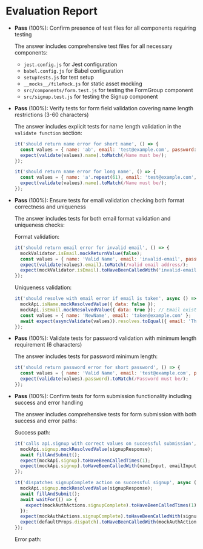 # Evaluation Report

- **Pass** (100%): Confirm presence of test files for all components requiring testing
  
  The answer includes comprehensive test files for all necessary components:
  - `jest.config.js` for Jest configuration
  - `babel.config.js` for Babel configuration
  - `setupTests.js` for test setup
  - `__mocks__/fileMock.js` for static asset mocking
  - `src/components/form.test.js` for testing the FormGroup component
  - `src/signup.test.js` for testing the Signup component
  
- **Pass** (100%): Verify tests for form field validation covering name length restrictions (3-60 characters)
  
  The answer includes explicit tests for name length validation in the `validate function` section:
  ```javascript
  it('should return name error for short name', () => {
    const values = { name: 'ab', email: 'test@example.com', password: 'password123' };
    expect(validate(values).name).toMatch(/Name must be/);
  });

  it('should return name error for long name', () => {
    const values = { name: 'a'.repeat(61), email: 'test@example.com', password: 'password123' };
    expect(validate(values).name).toMatch(/Name must be/);
  });
  ```

- **Pass** (100%): Ensure tests for email validation checking both format correctness and uniqueness
  
  The answer includes tests for both email format validation and uniqueness checks:
  
  Format validation:
  ```javascript
  it('should return email error for invalid email', () => {
    mockValidator.isEmail.mockReturnValue(false);
    const values = { name: 'Valid Name', email: 'invalid-email', password: 'password123' };
    expect(validate(values).email).toMatch(/valid email address/);
    expect(mockValidator.isEmail).toHaveBeenCalledWith('invalid-email');
  });
  ```
  
  Uniqueness validation:
  ```javascript
  it('should resolve with email error if email is taken', async () => {
    mockApi.isName.mockResolvedValue({ data: false });
    mockApi.isEmail.mockResolvedValue({ data: true }); // Email exists
    const values = { name: 'NewName', email: 'taken@example.com' };
    await expect(asyncValidate(values)).resolves.toEqual({ email: 'This email is already in use' });
  });
  ```

- **Pass** (100%): Validate tests for password validation with minimum length requirement (6 characters)
  
  The answer includes tests for password minimum length:
  ```javascript
  it('should return password error for short password', () => {
    const values = { name: 'Valid Name', email: 'test@example.com', password: '123' };
    expect(validate(values).password).toMatch(/Password must be/);
  });
  ```

- **Pass** (100%): Confirm tests for form submission functionality including success and error handling
  
  The answer includes comprehensive tests for form submission with both success and error paths:
  
  Success path:
  ```javascript
  it('calls api.signup with correct values on successful submission', async () => {
    mockApi.signup.mockResolvedValue(signupResponse);
    await fillAndSubmit();
    expect(mockApi.signup).toHaveBeenCalledTimes(1);
    expect(mockApi.signup).toHaveBeenCalledWith(nameInput, emailInput, passwordInput);
  });

  it('dispatches signupComplete action on successful signup', async () => {
    mockApi.signup.mockResolvedValue(signupResponse);
    await fillAndSubmit();
    await waitFor(() => {
      expect(mockAuthActions.signupComplete).toHaveBeenCalledTimes(1);
    });
    expect(mockAuthActions.signupComplete).toHaveBeenCalledWith(signupResponse.data);
    expect(defaultProps.dispatch).toHaveBeenCalledWith(mockAuthActions.signupComplete(signupResponse.data));
  });
  ```
  
  Error path:
  